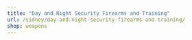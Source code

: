 ```yaml
---
title: "Day and Night Security Firearms and Training"
url: /sidney/day-and-night-security-firearms-and-training/
shop: weapons
---
```

